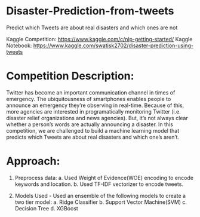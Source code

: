 # Disaster-Prediction-from-tweets
Predict which Tweets are about real disasters and which ones are not

Kaggle Competition: https://www.kaggle.com/c/nlp-getting-started/
Kaggle Notebook: https://www.kaggle.com/swatisk2702/disaster-prediction-using-tweets

# Competition Description:

Twitter has become an important communication channel in times of emergency. The ubiquitousness of smartphones enables people to announce an emergency they’re observing in real-time. Because of this, more agencies are interested in programatically monitoring Twitter (i.e. disaster relief organizations and news agencies). 
But, it’s not always clear whether a person’s words are actually announcing a disaster. In this competition, we are  challenged to build a machine learning model that predicts which Tweets are about real disasters and which one’s aren’t. 

# Approach:

1. Preprocess data:
  a. Used Weight of Evidence(WOE) encoding to encode keywords and location.
  b. Used TF-IDF vectorizer to encode tweets.
  
2. Models Used - Used an ensemble of the following models to create a two tier model:
  a. Ridge Classifier
  b. Support Vector Machine(SVM)
  c. Decision Tree 
  d. XGBoost
  
  
